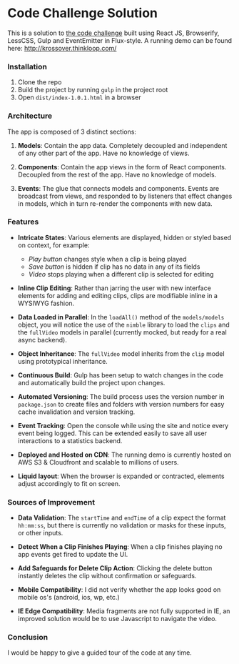 # Code Challenge Solution
This is a solution to [the code challenge](coding-challenge.pdf) built using React JS, Browserify, LessCSS, Gulp and EventEmitter in Flux-style. A running demo can be found here: http://krossover.thinkloop.com/

### Installation
1. Clone the repo
2. Build the project by running `gulp` in the project root
3. Open `dist/index-1.0.1.html` in a browser

### Architecture
The app is composed of 3 distinct sections:

1. **Models**: Contain the app data. Completely decoupled and independent of any other part of the app. Have no knowledge of views.

2. **Components**: Contain the app views in the form of React components. Decoupled from the rest of the app. Have no knowledge of models.

3. **Events**: The glue that connects models and components. Events are broadcast from views, and responded to by listeners that effect changes in models, which in turn re-render the components with new data.

### Features
 
- **Intricate States**: Various elements are displayed, hidden or styled based on context, for example:
    - _Play button_ changes style when a clip is being played
    - _Save button_ is hidden if clip has no data in any of its fields
    - _Video_ stops playing when a different clip is selected for editing

- **Inline Clip Editing**: Rather than jarring the user with new interface elements for adding and editing clips, clips are modifiable inline in a WYSIWYG fashion.

- **Data Loaded in Parallel**: In the `loadAll()` method of the `models/models` object, you will notice the use of the `nimble` library to load the `clips` and the `fullVideo` models in parallel (currently mocked, but ready for a real async backend).

- **Object Inheritance**: The `fullVideo` model inherits from the `clip` model using prototypical inheritance.

- **Continuous Build**: Gulp has been setup to watch changes in the code and automatically build the project upon changes.

- **Automated Versioning**: The build process uses the version number in `package.json` to create files and folders with version numbers for easy cache invalidation and version tracking.

- **Event Tracking**: Open the console while using the site and notice every event being logged. This can be extended easily to save all user interactions to a statistics backend.

- **Deployed and Hosted on CDN**: The running demo is currently hosted on AWS S3 & Cloudfront and scalable to millions of users.

- **Liquid layout**: When the browser is expanded or contracted, elements adjust accordingly to fit on screen.


### Sources of Improvement
- **Data Validation**: The `startTime` and `endTime` of a clip expect the format `hh:mm:ss`, but there is currently no validation or masks for these inputs, or other inputs.

- **Detect When a Clip Finishes Playing**: When a clip finishes playing no app events get fired to update the UI.

- **Add Safeguards for Delete Clip Action**: Clicking the delete button instantly deletes the clip without confirmation or safeguards.

- **Mobile Compatibility**: I did not verify whether the app looks good on mobile os's (android, ios, wp, etc.)

- **IE Edge Compatibility**: Media fragments are not fully supported in IE, an improved solution would be to use Javascript to navigate the video.

### Conclusion
I would be happy to give a guided tour of the code at any time. 